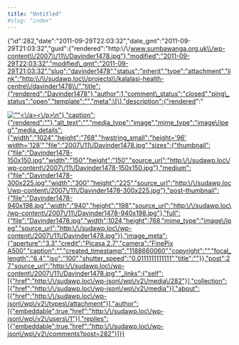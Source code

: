 ```yaml
---
title: "Untitled"
#slug: "index"
---
```


{"id":282,"date":"2011-09-29T22:03:32","date\_gmt":"2011-09-29T21:03:32","guid":{"rendered":"http:\\/\\/www.sumbawanga.org.uk\\/wp-content\\/2007\\/11\\/Davinder1478.jpg"},"modified":"2011-09-29T22:03:32","modified\_gmt":"2011-09-29T21:03:32","slug":"davinder1478","status":"inherit","type":"attachment","link":"http:\\/\\/sudawp.loc\\/projects\\/kalalasi-health-centre\\/davinder1478\\/","title":{"rendered":"Davinder1478"},"author":1,"comment\_status":"closed","ping\_status":"open","template":"","meta":\[\],"description":{"rendered":"

[![\"\"](\"http:\/\/sudawp.loc\/wp-content\/2007\/11\/Davinder1478-300x225.jpg\")<\\/a><\\/p>\\n"},"caption":{"rendered":""},"alt\_text":"","media\_type":"image","mime\_type":"image\\/jpeg","media\_details":{"width":"1024","height":"768","hwstring\_small":"height='96' width='128'","file":"2007\\/11\\/Davinder1478.jpg","sizes":{"thumbnail":{"file":"Davinder1478-150x150.jpg","width":"150","height":"150","source\_url":"http:\\/\\/sudawp.loc\\/wp-content\\/2007\\/11\\/Davinder1478-150x150.jpg"},"medium":{"file":"Davinder1478-300x225.jpg","width":"300","height":"225","source\_url":"http:\\/\\/sudawp.loc\\/wp-content\\/2007\\/11\\/Davinder1478-300x225.jpg"},"post-thumbnail":{"file":"Davinder1478-940x198.jpg","width":"940","height":"198","source\_url":"http:\\/\\/sudawp.loc\\/wp-content\\/2007\\/11\\/Davinder1478-940x198.jpg"},"full":{"file":"Davinder1478.jpg","width":1024,"height":768,"mime\_type":"image\\/jpeg","source\_url":"http:\\/\\/sudawp.loc\\/wp-content\\/2007\\/11\\/Davinder1478.jpg"}},"image\_meta":{"aperture":"3.3","credit":"Picasa 2.7","camera":"FinePix A500","caption":"","created\_timestamp":"1188660060","copyright":"","focal\_length":"6.4","iso":"100","shutter\_speed":"0.0111111111111","title":""}},"post":27,"source\_url":"http:\\/\\/sudawp.loc\\/wp-content\\/2007\\/11\\/Davinder1478.jpg","\_links":{"self":\[{"href":"http:\\/\\/sudawp.loc\\/wp-json\\/wp\\/v2\\/media\\/282"}\],"collection":\[{"href":"http:\\/\\/sudawp.loc\\/wp-json\\/wp\\/v2\\/media"}\],"about":\[{"href":"http:\\/\\/sudawp.loc\\/wp-json\\/wp\\/v2\\/types\\/attachment"}\],"author":\[{"embeddable":true,"href":"http:\\/\\/sudawp.loc\\/wp-json\\/wp\\/v2\\/users\\/1"}\],"replies":\[{"embeddable":true,"href":"http:\\/\\/sudawp.loc\\/wp-json\\/wp\\/v2\\/comments?post=282"}\]}}](http:\/\/sudawp.loc\/wp-content\/2007\/11\/Davinder1478.jpg)